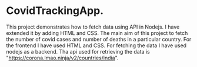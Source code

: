 # CovidTrackingApp. 
This project demonstrates how to fetch data using API in Nodejs. I have extended it by adding HTML and CSS.  The main aim of this project to fetch the number of covid cases and number of deaths in a particular country.
For the frontend I have used HTML and CSS. For fetching the data I have used nodejs as a backend. 
Tha api used for retrieving the data is "https://corona.lmao.ninja/v2/countries/india".
